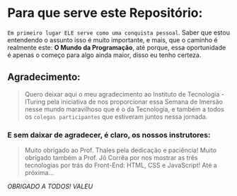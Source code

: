# Para que serve este Repositório:

`Em primeiro lugar ELE serve como uma conquista pessoal`. Saber que estou entendendo o assunto isso é muito importante,
e mais, que o caminho é realmente este: **O Mundo da Programação**, até porque, essa oportunidade é apenas o começo para algo
ainda maior, disso eu tenho certeza.

## Agradecimento:

> Quero deixar aqui o meu agradecimento ao Instituto de Tecnologia - ITuring pela
> iniciativa de nos proporcionar essa Semana de Imersão nesse mundo maravilhoso que é
> o da Tecnologia, e também a todos os `colegas participantes` que estiveram juntos nessa jornada.

### E sem daixar de agradecer, é claro, os nossos instrutores:

> Muito obrigado ao Prof. Thales pela dedicação e paciência!
> Muito obrigado também a Prof. Jô Corrêa por nos mostrar as três tecnologias por trás do Front-End: HTML, CSS e JavaScript!
> Até a próxima...

_OBRIGADO A TODOS! VALEU_
